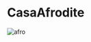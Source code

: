 # CasaAfrodite
![afro](https://user-images.githubusercontent.com/101679144/232333275-b567dcdf-17ce-4680-93a9-739e134a9093.png)
